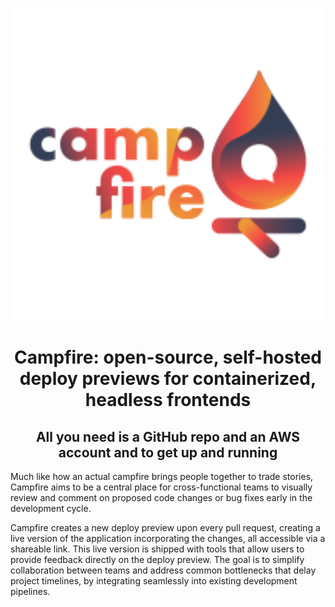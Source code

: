 <p align="center">
  <img src="https://github.com/campfire-previews/campfire-app/blob/main/src/assets/campfire.svg" width="500" height="auto" />
</p>

<h1 align="center">Campfire: open-source, self-hosted deploy previews for containerized, headless frontends</h1>
<h2 align="center">All you need is a GitHub repo and an AWS account and to get up and running</h2>

Much like how an actual campfire brings people together to trade stories, Campfire aims to be a central place for cross-functional teams to visually review and comment on proposed code changes or bug fixes early in the development cycle.

Campfire creates a new deploy preview upon every pull request, creating a live version of the application incorporating the changes, all accessible via a shareable link. This live version is shipped with tools that allow users to provide feedback directly on the deploy preview. The goal is to simplify collaboration between teams and address common bottlenecks that delay project timelines, by integrating seamlessly into existing development pipelines.